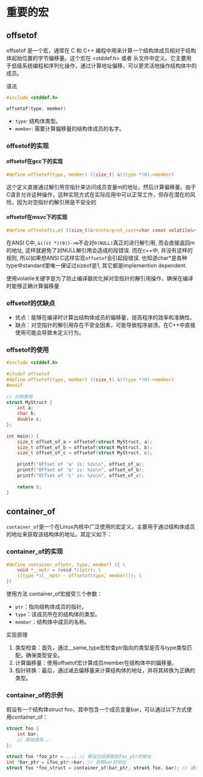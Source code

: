 # 重要的宏
## offsetof
offsetof 是一个宏，通常在 C 和 C++ 编程中用来计算一个结构体成员相对于结构体起始位置的字节偏移量。这个宏在 <stddef.h> 或者 <cstddef> 头文件中定义。它主要用于低级系统编程和序列化操作，通过计算地址偏移，可以更灵活地操作结构体中的成员。

语法
```c
#include <stddef.h>

offsetof(type, member)
```
- ```type```: 结构体类型。
- ```member```: 需要计算偏移量的结构体成员的名字。
### offsetof的实现
#### offsetof在gcc下的实现
```c
#define offsetof(type, member) ((size_t) &((type *)0)->member)
```
这个定义直接通过解引用空指针来访问成员变量m的地址，然后计算偏移量。由于C语言允许这种操作，这种实现方式在实际应用中可以正常工作，但存在潜在的风险，因为对空指针的解引用是不安全的‌
#### offsetof在msvc下的实现
```c
#define offsetof(s,m) ((size_t)&reinterpret_cast<char const volatile&>((((s*)0)->m)))
```
在ANSI C中, ```&((st *)(0))->m```不会对```0(NULL)```真正的进行解引用, 而会直接返回m的地址, 这样就避免了对NULL解引用会造成的段错误. 而在c++中, 并没有这样的规则, 所以如果想ANSI C这样实现```offsetof```会引起段错误. 也知道char*是各种type中standard里唯一保证过sizeof是1, 其它都是implemention dependent.

使用volatile关键字是为了防止编译器优化掉对空指针的解引用操作，确保在编译时能够正确计算偏移量‌
### offsetof的优缺点
- ‌优点‌：能够在编译时计算出结构体成员的偏移量，提高程序的效率和准确性。
- ‌缺点‌：对空指针的解引用存在不安全因素，可能导致程序崩溃。在C++中直接使用可能会导致未定义行为。
### offsetof的使用
```c
#include <stddef.h>
 
#ifndef offsetof
#define offsetof(type, member) ((size_t) &((type *)0)->member)
#endif
 
// 示例使用
struct MyStruct {
    int a;
    char b;
    double c;
};
 
int main() {
    size_t offset_of_a = offsetof(struct MyStruct, a);
    size_t offset_of_b = offsetof(struct MyStruct, b);
    size_t offset_of_c = offsetof(struct MyStruct, c);
 
    printf("Offset of 'a' is: %zu\n", offset_of_a);
    printf("Offset of 'b' is: %zu\n", offset_of_b);
    printf("Offset of 'c' is: %zu\n", offset_of_c);
 
    return 0;
}
```
## container_of
```‌container_of‌```是一个在Linux内核中广泛使用的宏定义，主要用于通过结构体成员的地址来获取该结构体的地址。其定义如下：
### container_of的实现
```c
#define container_of(ptr, type, member) ({ \
    void *__mptr = (void *)(ptr); \
    ((type *)(__mptr - offsetof(type, member))); \
})
```
使用方法
container_of宏接受三个参数：

- ```ptr```：指向结构体成员的指针。
- ```type```：该成员所在的结构体的类型。
- ```member```：结构体中成员的名称。

实现原理

1. ‌类型检查‌：首先，通过__same_type宏检查ptr指向的类型是否与type类型匹配，确保类型安全。
2. ‌计算偏移量‌：使用offsetof宏计算成员member在结构体中的偏移量。
3. ‌指针转换‌：最后，通过减去偏移量来计算结构体的地址，并将其转换为正确的类型。
### container_of的示例
假设有一个结构体struct foo，其中包含一个成员变量bar，可以通过以下方式使用container_of：
```c
struct foo {
    int bar;
    // 其他成员...
};

struct foo *foo_ptr = ...; // 假设已经获取到foo_ptr的地址
int *bar_ptr = &foo_ptr->bar; // 获取bar的地址
struct foo *foo_struct = container_of(bar_ptr, struct foo, bar); // 通过bar_ptr获取foo_struct的地址
```